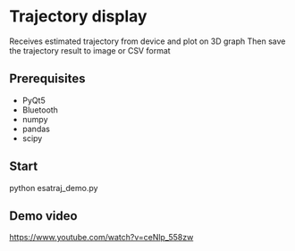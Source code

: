 # Trajectory display
Receives estimated trajectory from device and plot on 3D graph
Then save the trajectory result to image or CSV format

## Prerequisites
- PyQt5
- Bluetooth
- numpy
- pandas
- scipy

## Start
python esatraj_demo.py

## Demo video
https://www.youtube.com/watch?v=ceNlp_558zw
